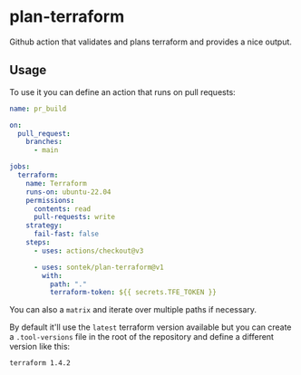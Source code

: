 # plan-terraform
Github action that validates and plans terraform and provides
a nice output.


## Usage
To use it you can define an action that runs on pull requests:

```yaml
name: pr_build

on:
  pull_request:
    branches:
      - main

jobs:
  terraform:
    name: Terraform
    runs-on: ubuntu-22.04
    permissions:
      contents: read
      pull-requests: write
    strategy:
      fail-fast: false
    steps:
      - uses: actions/checkout@v3

      - uses: sontek/plan-terraform@v1
        with:
          path: "."
          terraform-token: ${{ secrets.TFE_TOKEN }}
```

You can also a `matrix` and iterate over multiple paths if necessary.

By default it'll use the `latest` terraform version available but you can create a
`.tool-versions` file in the root of the repository and define a different version
like this:

```
terraform 1.4.2
```